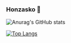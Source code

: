 ### Honzasko :crown:
![Anurag's GitHub stats](https://github-readme-stats.vercel.app/api?username=Honzasko&count_private=true&theme=merko)

[![Top Langs](https://github-readme-stats.vercel.app/api/top-langs/?username=Honzasko)](https://github.com/anuraghazra/github-readme-stats)
